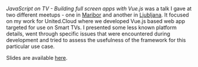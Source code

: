 <em>JavaScript on TV - Building full screen apps with Vue.js</em> was a talk I gave at two different meetups - one in [Maribor](https://www.meetup.com/MariborJS/events/243679848/) and another in [Ljubljana](https://www.meetup.com/Ljubljana-JavaScript-User-Group/events/244270257/). It focused on my work for United.Cloud where we developed Vue.js based web app targeted for use on Smart TVs. I presented some less known platform details, went through specific issues that were encountered during development and tried to assess the usefulness of the framework for this particular use case.

Slides are available [here](slides/Mato%20Žgajner%20-%20JavaScript%20on%20TV.pdf).
